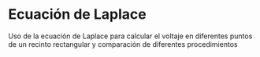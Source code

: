 # Ecuación de Laplace
Uso de la ecuación de Laplace para calcular el voltaje en diferentes puntos de un recinto rectangular y comparación de diferentes procedimientos
